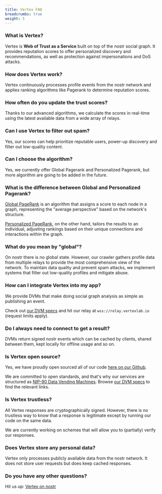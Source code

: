 ```yaml
---
title: Vertex FAQ
breadcrumbs: true
weight: 5
---
```


### What is Vertex?

Vertex is **Web of Trust as a Service** built on top of the nostr social graph. It provides reputation scores to offer personalized discovery and recommendations, as well as protection against impersonations and DoS attacks.

### How does Vertex work?

Vertex continuously processes profile events from the nostr network and applies ranking algorithms like Pagerank to determine reputation scores.

### How often do you update the trust scores?

Thanks to our advanced algorithms, we calculate the scores in real-time using the latest available data from a wide array of relays.

### Can I use Vertex to filter out spam?

Yes, our scores can help prioritize reputable users, power-up discovery and filter out low-quality content.

### Can I choose the algorithm?

Yes, we currently offer Global Pagerank and Personalized Pagerank, but more algorithm are going to be added in the future.

### What is the difference between Global and Personalized Pagerank?

[Global PageRank](https://en.wikipedia.org/wiki/PageRank) is an algorithm that assigns a score to each node in a graph, representing the "average perspective" based on the network's structure.

[Personalized PageRank](https://ieeexplore.ieee.org/stamp/stamp.jsp?tp=&arnumber=8895775), on the other hand, tailors the results to an individual, adjusting rankings based on their unique connections and interactions within the graph.

### What do you mean by "global"?

On nostr there is no global state. However, our crawler gathers profile data from multiple relays to provide the most comprehensive view of the network. To maintain data quality and prevent spam attacks, we implement systems that filter out low-quality profiles and mitigate abuse.

### How can I integrate Vertex into my app?

We provide DVMs that make doing social graph analysis as simple as publishing an event.

Check out [our DVM specs](../nips) and hit our relay at `wss://relay.vertexlab.io` (request limits apply).

### Do I always need to connect to get a result?

DVMs return signed nostr events which can be cached by clients, shared between them, kept locally for offline usage and so on.

### Is Vertex open source?

Yes, we have proudly open sourced all of our code [here on our Github](https://github.com/vertex-lab).

We are committed to open standards, and that's why our services are structured as [NIP-90 Data Vending Machines](https://github.com/nostr-protocol/nips/blob/master/90.md). Browse [our DVM specs](../nips) to find the relevant links.

### Is Vertex trustless?

All Vertex responses are cryptographically signed. However, there is no trustless way to know that a response is legitimate except by running our code on the same data.

We are currently working on schemes that will allow you to (partially) verify our responses.

### Does Vertex store any personal data?

Vertex only processes publicly available data from the nostr network. It does not store user requests but does keep cached responses.

### Do you have any other questions?

Hit us up: [Vertex on nostr](https://njump.me/npub1kpt95rv4q3mcz8e4lamwtxq7men6jprf49l7asfac9lnv2gda0lqdknhmz)
